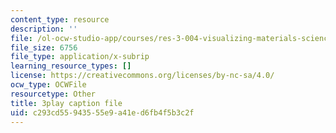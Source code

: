 ```yaml
---
content_type: resource
description: ''
file: /ol-ocw-studio-app/courses/res-3-004-visualizing-materials-science-fall-2017/c293cd55943555e9a41ed6fb4f5b3c2f_peJUDjHJGb4.vtt
file_size: 6756
file_type: application/x-subrip
learning_resource_types: []
license: https://creativecommons.org/licenses/by-nc-sa/4.0/
ocw_type: OCWFile
resourcetype: Other
title: 3play caption file
uid: c293cd55-9435-55e9-a41e-d6fb4f5b3c2f
---
```

